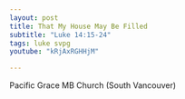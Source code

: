 ```yaml
---
layout: post
title: That My House May Be Filled
subtitle: "Luke 14:15-24"
tags: luke svpg
youtube: "kRjAxRGHHjM"

---
```

Pacific Grace MB Church (South Vancouver)
